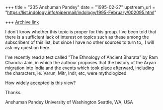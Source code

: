 +++
title = "235 Anshuman Pandey"
date = "1995-02-27"
upstream_url = "https://list.indology.info/pipermail/indology/1995-February/002095.html"

+++
[Archive link](https://list.indology.info/pipermail/indology/1995-February/002095.html)


I don't know whether this topic is proper for this group. I've been told 
that there is a sufficient lack of interest on topics such as these among 
the subscribers of this list, but since I have no other sources to turn 
to,, I will ask my question here.

I've recently read a text called "The Ethnology of Ancient Bharata" by 
Ram Chandra Jain, in which the authour proposes that the history of the 
Aryan migration into India and the events which took place afterward, 
including the characters, ie. Varun, Mitr, Indr, etc, were mythologized.

How widely accepted is this view?

Thanks.

Anshuman Pandey
University of Washington
Seattle, WA, USA







